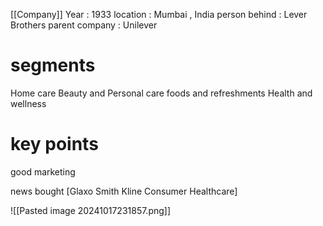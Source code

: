 [[Company]]
Year : 1933
location : Mumbai , India
person behind : Lever Brothers
parent company : Unilever

# segments
Home care
Beauty and Personal care
foods and refreshments
Health and wellness

# key points 
good marketing 

news
bought [Glaxo Smith Kline Consumer Healthcare]

![[Pasted image 20241017231857.png]]